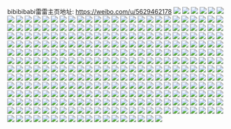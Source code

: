 bibibibabi雷雷主页地址: https://weibo.com/u/5629462178 
![](https://wx4.sinaimg.cn/mw2000/0068YEh4gy1h7yx6agep6j32c03407wi.jpg) 
![](https://wx4.sinaimg.cn/mw2000/0068YEh4gy1h7yx6et5qkj32c0340b2a.jpg) 
![](https://wx4.sinaimg.cn/mw2000/0068YEh4gy1h7yx6k5clkj30ry11aaip.jpg) 
![](https://wx4.sinaimg.cn/mw2000/0068YEh4gy1h7yx6o37e1j32c03407wi.jpg) 
![](https://wx4.sinaimg.cn/mw2000/0068YEh4gy1h7yx6op1lej30u01hck67.jpg) 
![](https://wx4.sinaimg.cn/mw2000/0068YEh4gy1h7yx75mar6j32c0340npe.jpg) 
![](https://wx4.sinaimg.cn/mw2000/0068YEh4gy1h20wiacw5mj31400u0ai0.jpg) 
![](https://wx4.sinaimg.cn/mw2000/0068YEh4gy1h1yackt280j30go0gc0t8.jpg) 
![](https://wx4.sinaimg.cn/mw2000/0068YEh4gy1h1mem59fx3j30tn0gz0y7.jpg) 
![](https://wx4.sinaimg.cn/mw2000/0068YEh4gy1h0zyrmghxhj31j0159x21.jpg) 
![](https://wx4.sinaimg.cn/mw2000/0068YEh4gy1h0spjtpetxj30ns19adky.jpg) 
![](https://wx4.sinaimg.cn/mw2000/0068YEh4gy1h0spkeokroj31o0280wrw.jpg) 
![](https://wx4.sinaimg.cn/mw2000/0068YEh4gy1h0spkgi4ttj31o0280h9o.jpg) 
![](https://wx4.sinaimg.cn/mw2000/0068YEh4gy1h0spl0c898j31o01o0wnp.jpg) 
![](https://wx4.sinaimg.cn/mw2000/0068YEh4gy1h0r99cc0xjj30ty1d27ly.jpg) 
![](https://wx4.sinaimg.cn/mw2000/0068YEh4gy1h0i16hpvjyj30wi1ych1p.jpg) 
![](https://wx4.sinaimg.cn/mw2000/0068YEh4gy1h0f1jcgabzj31hc0u0e38.jpg) 
![](https://wx4.sinaimg.cn/mw2000/0068YEh4gy1h0bjb8nmdij31o02801ky.jpg) 
![](https://wx4.sinaimg.cn/mw2000/0068YEh4gy1h0bj9ska9lj30go0gogno.jpg) 
![](https://wx4.sinaimg.cn/mw2000/0068YEh4gy1gzyy0qlrk4j32io1w0npe.jpg) 
![](https://wx4.sinaimg.cn/mw2000/0068YEh4gy1gzyy5zfo9ej32io1w0u0y.jpg) 
![](https://wx4.sinaimg.cn/mw2000/0068YEh4gy1gzyxvup2foj33402c0npe.jpg) 
![](https://wx4.sinaimg.cn/mw2000/0068YEh4gy1gzyygfnhhyj33402c0kjn.jpg) 
![](https://wx4.sinaimg.cn/mw2000/0068YEh4gy1gzyygl1aewj32io1w01kz.jpg) 
![](https://wx4.sinaimg.cn/mw2000/0068YEh4gy1gzyyg9e2rhj31w02io1kz.jpg) 
![](https://wx4.sinaimg.cn/mw2000/0068YEh4gy1gzyyh01mp5j32io1w0kjm.jpg) 
![](https://wx4.sinaimg.cn/mw2000/0068YEh4gy1gzyyikkdyjj32io1w01kz.jpg) 
![](https://wx4.sinaimg.cn/mw2000/0068YEh4gy1gzyyio5hfuj32io1w0qv6.jpg) 
![](https://wx4.sinaimg.cn/mw2000/0068YEh4gy1gzwc0w2xudj30ps0ikgnk.jpg) 
![](https://wx4.sinaimg.cn/mw2000/0068YEh4gy1gyy5zr6222j32o01s0npd.jpg) 
![](https://wx4.sinaimg.cn/mw2000/0068YEh4gy1gxy4w27j0xj32jt1wvqv5.jpg) 
![](https://wx4.sinaimg.cn/mw2000/0068YEh4gy1gxy4vz9d33j32n21zanpd.jpg) 
![](https://wx4.sinaimg.cn/mw2000/0068YEh4gy1gxy4w3rx9sj31qj1aw7wh.jpg) 
![](https://wx4.sinaimg.cn/mw2000/0068YEh4gy1gxt5zhf9njj30w40o3gsh.jpg) 
![](https://wx4.sinaimg.cn/mw2000/0068YEh4gy1gxcyrcxgz3j33402c01l2.jpg) 
![](https://wx4.sinaimg.cn/mw2000/0068YEh4gy1gxcyrhsctqj33402c07wm.jpg) 
![](https://wx4.sinaimg.cn/mw2000/0068YEh4gy1gxcyrmt60qj33402c0x6t.jpg) 
![](https://wx4.sinaimg.cn/mw2000/0068YEh4gy1gwtonsisipj32c01r0njj.jpg) 
![](https://wx4.sinaimg.cn/mw2000/0068YEh4gy1gwtonui4kyj32c01r0tvn.jpg) 
![](https://wx4.sinaimg.cn/mw2000/0068YEh4gy1gw6ieo0bwkj32c0340x6q.jpg) 
![](https://wx4.sinaimg.cn/mw2000/0068YEh4gy1gw6iet99sij32c03407wi.jpg) 
![](https://wx4.sinaimg.cn/mw2000/0068YEh4gy1gw6iex08akj31t72ex7wh.jpg) 
![](https://wx4.sinaimg.cn/mw2000/0068YEh4gy1gw6iefkt6uj32c01r01gn.jpg) 
![](https://wx4.sinaimg.cn/mw2000/0068YEh4gy1gw6if6bllpj31sc2ds4qq.jpg) 
![](https://wx4.sinaimg.cn/mw2000/0068YEh4gy1gw6if1h5vqj32c0340qv5.jpg) 
![](https://wx4.sinaimg.cn/mw2000/0068YEh4gy1gw6iee94xkj32ds1scnpd.jpg) 
![](https://wx4.sinaimg.cn/mw2000/0068YEh4gy1gw6ifbr62lj32ds1sckjl.jpg) 
![](https://wx4.sinaimg.cn/mw2000/0068YEh4gy1gw6iea2np9j31sc2dsqv5.jpg) 
![](https://wx4.sinaimg.cn/mw2000/0068YEh4gy1gw20jpwd1sj31sc2dse82.jpg) 
![](https://wx4.sinaimg.cn/mw2000/0068YEh4gy1gw20jthjo1j326q1n1qv5.jpg) 
![](https://wx4.sinaimg.cn/mw2000/0068YEh4gy1gw20jww519j32ds1sc1ky.jpg) 
![](https://wx4.sinaimg.cn/mw2000/0068YEh4gy1gw20k487o2j31sc2dsnpe.jpg) 
![](https://wx4.sinaimg.cn/mw2000/0068YEh4gy1gw20k7uc9ij31ny27xqv5.jpg) 
![](https://wx4.sinaimg.cn/mw2000/0068YEh4gy1gw20kayr8mj31nf282x6p.jpg) 
![](https://wx4.sinaimg.cn/mw2000/0068YEh4gy1gw20kft7dpj31w01f0kjl.jpg) 
![](https://wx4.sinaimg.cn/mw2000/0068YEh4gy1gw20jlzkinj31rj2cq4qr.jpg) 
![](https://wx4.sinaimg.cn/mw2000/0068YEh4gy1gw20jgt6haj31w02iohdu.jpg) 
![](https://wx4.sinaimg.cn/mw2000/0068YEh4gy1gw20kk5u17j32671mnu0x.jpg) 
![](https://wx4.sinaimg.cn/mw2000/0068YEh4gy1gw20knz09sj31sc2ds1ky.jpg) 
![](https://wx4.sinaimg.cn/mw2000/0068YEh4gy1gw20kt0pu9j31oj28o1ky.jpg) 
![](https://wx4.sinaimg.cn/mw2000/0068YEh4gy1gw20kwv3kcj31sc2ds1ky.jpg) 
![](https://wx4.sinaimg.cn/mw2000/0068YEh4gy1gw20l1ok8yj31sc2dsb2a.jpg) 
![](https://wx4.sinaimg.cn/mw2000/0068YEh4gy1gw20l4q4evj32631mkqv5.jpg) 
![](https://wx4.sinaimg.cn/mw2000/0068YEh4gy1gw20l7t0apj32c01r07wh.jpg) 
![](https://wx4.sinaimg.cn/mw2000/0068YEh4gy1gw20lbcdq7j32at1q4u0y.jpg) 
![](https://wx4.sinaimg.cn/mw2000/0068YEh4gy1gw20k04l53j31sc2dskjm.jpg) 
![](https://wx4.sinaimg.cn/mw2000/0068YEh4gy1gvrmea98fwj613w0u0ae702.jpg) 
![](https://wx4.sinaimg.cn/mw2000/0068YEh4gy1gvrmenm9abj63342bk7wj02.jpg) 
![](https://wx4.sinaimg.cn/mw2000/0068YEh4gy1gvrmf4u2fzj62ds1scqqs02.jpg) 
![](https://wx4.sinaimg.cn/mw2000/0068YEh4gy1gvrmeestvbj62ds1sc4qq02.jpg) 
![](https://wx4.sinaimg.cn/mw2000/0068YEh4gy1gvrme8hyooj62ds1scu0x02.jpg) 
![](https://wx4.sinaimg.cn/mw2000/0068YEh4gy1gvrmf34rlnj62ds1sc4qq02.jpg) 
![](https://wx4.sinaimg.cn/mw2000/0068YEh4gy1gvrmexaa3uj62ds1sc1kx02.jpg) 
![](https://wx4.sinaimg.cn/mw2000/0068YEh4gy1gvrmesvk5tj62ds1scb2902.jpg) 
![](https://wx4.sinaimg.cn/mw2000/0068YEh4gy1gvrmf5x5yuj60mh0tz77y02.jpg) 
![](https://wx4.sinaimg.cn/mw2000/0068YEh4gy1gvi5nzyq2tj61ts2fp4qq02.jpg) 
![](https://wx4.sinaimg.cn/mw2000/0068YEh4gy1gvi5o5sinyj63402c0b2b02.jpg) 
![](https://wx4.sinaimg.cn/mw2000/0068YEh4gy1gvbb8gp7quj62c0340npd02.jpg) 
![](https://wx4.sinaimg.cn/mw2000/0068YEh4gy1gvbb88i6lhj61o01yj7rm02.jpg) 
![](https://wx4.sinaimg.cn/mw2000/0068YEh4gy1gvbb8da44bj61o0280hdt02.jpg) 
![](https://wx4.sinaimg.cn/mw2000/0068YEh4gy1gva054xzt1j62c0340u0x02.jpg) 
![](https://wx4.sinaimg.cn/mw2000/0068YEh4gy1gv0w55fxvfj63402c0b2b02.jpg) 
![](https://wx4.sinaimg.cn/mw2000/0068YEh4gy1gv0w5giah7j63402c0hdu02.jpg) 
![](https://wx4.sinaimg.cn/mw2000/0068YEh4gy1gv0w5q2zb6j63402c0e8402.jpg) 
![](https://wx4.sinaimg.cn/mw2000/0068YEh4gy1gv0w5u29gyj63402c04qq02.jpg) 
![](https://wx4.sinaimg.cn/mw2000/0068YEh4gy1gv0w63mye6j62c0340x6r02.jpg) 
![](https://wx4.sinaimg.cn/mw2000/0068YEh4gy1gv0w677bcxj63402c0b2a02.jpg) 
![](https://wx4.sinaimg.cn/mw2000/0068YEh4gy1gv0w6fxwcqj63402c04qt02.jpg) 
![](https://wx4.sinaimg.cn/mw2000/0068YEh4gy1gv0w5c1oeoj62c03404qq02.jpg) 
![](https://wx4.sinaimg.cn/mw2000/0068YEh4gy1gv0w6n2gblj63402c0qv702.jpg) 
![](https://wx4.sinaimg.cn/mw2000/0068YEh4gy1gv0w6y7mawj63402c0kjp02.jpg) 
![](https://wx4.sinaimg.cn/mw2000/0068YEh4gy1gv0w4xc15zj63402c07wj02.jpg) 
![](https://wx4.sinaimg.cn/mw2000/0068YEh4gy1guv49z6rmrj60mv0pqjwz02.jpg) 
![](https://wx4.sinaimg.cn/mw2000/0068YEh4gy1guv49wnzdcj60j60eeac602.jpg) 
![](https://wx4.sinaimg.cn/mw2000/0068YEh4gy1guv4a0bny6j60qo0qot9l02.jpg) 
![](https://wx4.sinaimg.cn/mw2000/0068YEh4gy1gulcwsi51tj62c03404qs02.jpg) 
![](https://wx4.sinaimg.cn/mw2000/0068YEh4gy1gulcwuou26j60u01hcgzx02.jpg) 
![](https://wx4.sinaimg.cn/mw2000/0068YEh4gy1gulcwwvxprj60vi160gw402.jpg) 
![](https://wx4.sinaimg.cn/mw2000/0068YEh4gy1gulcx1fqgkj61sc2dskjl02.jpg) 
![](https://wx4.sinaimg.cn/mw2000/0068YEh4gy1gulcx3hiiej60ys1aetia02.jpg) 
![](https://wx4.sinaimg.cn/mw2000/0068YEh4gy1gulcwddmygj61o02807ky02.jpg) 
![](https://wx4.sinaimg.cn/mw2000/0068YEh4gy1gulcxbkjhdj60my0ulgvd02.jpg) 
![](https://wx4.sinaimg.cn/mw2000/0068YEh4gy1gua5duzco4j60qi0jwq7i02.jpg) 
![](https://wx4.sinaimg.cn/mw2000/0068YEh4gy1gua5cuvehxj63402c0x6q02.jpg) 
![](https://wx4.sinaimg.cn/mw2000/0068YEh4gy1gua5d1e9vwj62c0340b2b02.jpg) 
![](https://wx4.sinaimg.cn/mw2000/0068YEh4gy1gua5d40mjij62801o0qv502.jpg) 
![](https://wx4.sinaimg.cn/mw2000/0068YEh4gy1gua5d7u3nvj62c0340kjm02.jpg) 
![](https://wx4.sinaimg.cn/mw2000/0068YEh4gy1gua5dar9y6j63402c0hdu02.jpg) 
![](https://wx4.sinaimg.cn/mw2000/0068YEh4gy1gua5cl87goj61400u0tg402.jpg) 
![](https://wx4.sinaimg.cn/mw2000/0068YEh4gy1gua5ddakeoj61o0280qv502.jpg) 
![](https://wx4.sinaimg.cn/mw2000/0068YEh4gy1gua5dot0cgj61o0280qv502.jpg) 
![](https://wx4.sinaimg.cn/mw2000/0068YEh4gy1gua5dwxrrqj61400u07o202.jpg) 
![](https://wx4.sinaimg.cn/mw2000/0068YEh4gy1gua5dqhyjoj60r41064c702.jpg) 
![](https://wx4.sinaimg.cn/mw2000/0068YEh4gy1gua5dtd7ewj63402c04qr02.jpg) 
![](https://wx4.sinaimg.cn/mw2000/0068YEh4gy1gt24t65rvwj33402c0hdu.jpg) 
![](https://wx4.sinaimg.cn/mw2000/0068YEh4gy1gt24tdwn5fj32c01r04qp.jpg) 
![](https://wx4.sinaimg.cn/mw2000/0068YEh4gy1gt24tbmrdwj32c03401ky.jpg) 
![](https://wx4.sinaimg.cn/mw2000/0068YEh4ly1gsf5dvvbcej30u00mi1kx.jpg) 
![](https://wx4.sinaimg.cn/mw2000/0068YEh4ly1grk0sa28aoj31ds0n0kjn.jpg) 
![](https://wx4.sinaimg.cn/mw2000/0068YEh4ly1grhsofg9pnj33402c07ud.jpg) 
![](https://wx4.sinaimg.cn/mw2000/0068YEh4ly1gqltnwoms0j32ds1scqv5.jpg) 
![](https://wx4.sinaimg.cn/mw2000/0068YEh4ly1gqltnxxvefj30mp0o4gyz.jpg) 
![](https://wx4.sinaimg.cn/mw2000/0068YEh4ly1gqltou6a0kj32801o07s6.jpg) 
![](https://wx4.sinaimg.cn/mw2000/0068YEh4ly1gqlj1n8w5gj33402c0b29.jpg) 
![](https://wx4.sinaimg.cn/mw2000/0068YEh4ly1gp93hz6m15j31o02807wi.jpg) 
![](https://wx4.sinaimg.cn/mw2000/0068YEh4ly1gp3sxezhbbj33402c0npd.jpg) 
![](https://wx4.sinaimg.cn/mw2000/0068YEh4ly1gp3syk8my5j30mz0mz7fn.jpg) 
![](https://wx4.sinaimg.cn/mw2000/0068YEh4ly1gp284fzerwj30jh0v6aes.jpg) 
![](https://wx4.sinaimg.cn/mw2000/0068YEh4ly1goky9br7t0j30n00cf403.jpg) 
![](https://wx4.sinaimg.cn/mw2000/0068YEh4ly1goex9yysp0j33402c01ky.jpg) 
![](https://wx4.sinaimg.cn/mw2000/0068YEh4ly1goex9ub179j33402c0hdv.jpg) 
![](https://wx4.sinaimg.cn/mw2000/0068YEh4ly1goex9w1rfrj33402c04qp.jpg) 
![](https://wx4.sinaimg.cn/mw2000/0068YEh4ly1goexa5jzyfj33402c0e81.jpg) 
![](https://wx4.sinaimg.cn/mw2000/0068YEh4ly1goexa0rfbyj32c01r0k3f.jpg) 
![](https://wx4.sinaimg.cn/mw2000/0068YEh4ly1goexa2y8q2j33402c0npe.jpg) 
![](https://wx4.sinaimg.cn/mw2000/0068YEh4ly1go7irdrxndj30n00l9acp.jpg) 
![](https://wx4.sinaimg.cn/mw2000/0068YEh4ly1gncazoen3vj309a07ajrp.jpg) 
![](https://wx4.sinaimg.cn/mw2000/0068YEh4ly1gmz1qc0dtkj32un24znpf.jpg) 
![](https://wx4.sinaimg.cn/mw2000/0068YEh4ly1gmz1q68d3aj33402c0qv6.jpg) 
![](https://wx4.sinaimg.cn/mw2000/0068YEh4ly1gmz1q99rsqj32c01r07wi.jpg) 
![](https://wx4.sinaimg.cn/mw2000/0068YEh4ly1gmz1pxrbx0j32801o0hdu.jpg) 
![](https://wx4.sinaimg.cn/mw2000/0068YEh4ly1glfp2scan2j32801o0qv5.jpg) 
![](https://wx4.sinaimg.cn/mw2000/0068YEh4ly1gl7mnw6v1vj31qv1b5npd.jpg) 
![](https://wx4.sinaimg.cn/mw2000/0068YEh4ly1gl7mnsopybj33402c0kjl.jpg) 
![](https://wx4.sinaimg.cn/mw2000/0068YEh4ly1gl7mnwxb5rj30mi0gvn4l.jpg) 
![](https://wx4.sinaimg.cn/mw2000/0068YEh4ly1gkzb584zibj32801o0x6p.jpg) 
![](https://wx4.sinaimg.cn/mw2000/0068YEh4gy1gkntgh0evtj30rs0kun1t.jpg) 
![](https://wx4.sinaimg.cn/mw2000/0068YEh4gy1gkntgsbz7dj31vh1emqv5.jpg) 
![](https://wx4.sinaimg.cn/mw2000/0068YEh4gy1givu6jp270j33402c0b2m.jpg) 
![](https://wx4.sinaimg.cn/mw2000/0068YEh4gy1givu6qj2lbj33402c04r2.jpg) 
![](https://wx4.sinaimg.cn/mw2000/0068YEh4gy1givu6d2s5zj33402c07wp.jpg) 
![](https://wx4.sinaimg.cn/mw2000/0068YEh4gy1givu932f33j33402c04qs.jpg) 
![](https://wx4.sinaimg.cn/mw2000/0068YEh4gy1givu6vfnc5j32c01r01l3.jpg) 
![](https://wx4.sinaimg.cn/mw2000/0068YEh4gy1givu9akznnj33402c0e81.jpg) 
![](https://wx4.sinaimg.cn/mw2000/0068YEh4gy1givu6yplytj33402c0u0y.jpg) 
![](https://wx4.sinaimg.cn/mw2000/0068YEh4gy1givu9dza2zj33402c04qp.jpg) 
![](https://wx4.sinaimg.cn/mw2000/0068YEh4gy1givu73xp7xj34mo334b2f.jpg) 
![](https://wx4.sinaimg.cn/mw2000/0068YEh4gy1givu672esnj30ku1104qp.jpg) 
![](https://wx4.sinaimg.cn/mw2000/0068YEh4gy1givu97k809j33402c04qp.jpg) 
![](https://wx4.sinaimg.cn/mw2000/0068YEh4gy1gi1t5s1d1ij30ku0rswkc.jpg) 
![](https://wx4.sinaimg.cn/mw2000/0068YEh4gy1ghd6j2qutzj32ps1j07wh.jpg) 
![](https://wx4.sinaimg.cn/mw2000/0068YEh4gy1ghd6k1x27xj33402c0nph.jpg) 
![](https://wx4.sinaimg.cn/mw2000/0068YEh4gy1ghd6licxjhj33402c0x6x.jpg) 
![](https://wx4.sinaimg.cn/mw2000/0068YEh4gy1ghd6lpcy7zj33402c0dv7.jpg) 
![](https://wx4.sinaimg.cn/mw2000/0068YEh4gy1ghd6lu579aj33402c0hdf.jpg) 
![](https://wx4.sinaimg.cn/mw2000/0068YEh4gy1ghd6ihewn2j32ps1j07jh.jpg) 
![](https://wx4.sinaimg.cn/mw2000/0068YEh4gy1gguqy84rxzj33402c0e81.jpg) 
![](https://wx4.sinaimg.cn/mw2000/0068YEh4gy1gguqypnon5j33402c04qp.jpg) 
![](https://wx4.sinaimg.cn/mw2000/0068YEh4gy1gguqz69cn8j33402c0u09.jpg) 
![](https://wx4.sinaimg.cn/mw2000/0068YEh4gy1gguqzu8uxsj33402c07wi.jpg) 
![](https://wx4.sinaimg.cn/mw2000/0068YEh4gy1ggur03lhk1j33402c0npd.jpg) 
![](https://wx4.sinaimg.cn/mw2000/0068YEh4gy1gguqykicdlj33402c0npd.jpg) 
![](https://wx4.sinaimg.cn/mw2000/0068YEh4ly1gf3f2om5nuj30ku0rs44o.jpg) 
![](https://wx4.sinaimg.cn/mw2000/0068YEh4ly1gf3f6dtlgrj33402c01ky.jpg) 
![](https://wx4.sinaimg.cn/mw2000/0068YEh4ly1gf3f2pvcqfj30ku0rsn35.jpg) 
![](https://wx4.sinaimg.cn/mw2000/0068YEh4ly1gf3f6h1wb5j33402c0qv5.jpg) 
![](https://wx4.sinaimg.cn/mw2000/0068YEh4ly1gen0cqgkl1j30ku0rsn4e.jpg) 
![](https://wx4.sinaimg.cn/mw2000/0068YEh4ly1gen0cxqoxfj33402c0u11.jpg) 
![](https://wx4.sinaimg.cn/mw2000/0068YEh4ly1gen0czbl04j30ku0rsjxx.jpg) 
![](https://wx4.sinaimg.cn/mw2000/0068YEh4ly1gdivsggj3lj30ku0rsjyr.jpg) 
![](https://wx4.sinaimg.cn/mw2000/0068YEh4ly1gdivscmsm7j30ku0rs79h.jpg) 
![](https://wx4.sinaimg.cn/mw2000/0068YEh4ly1gdivseuw18j30ku0rswjr.jpg) 
![](https://wx4.sinaimg.cn/mw2000/0068YEh4ly1gdivsdqdjqj30ku0rsjw7.jpg) 
![](https://wx4.sinaimg.cn/mw2000/0068YEh4ly1gcxsjbqkxvj30ku0rs0xv.jpg) 
![](https://wx4.sinaimg.cn/mw2000/0068YEh4ly1gcxsjcwgvyj30ku0rswlo.jpg) 
![](https://wx4.sinaimg.cn/mw2000/0068YEh4ly1gcxsjaou0qj30ku0rsgpu.jpg) 
![](https://wx4.sinaimg.cn/mw2000/0068YEh4ly1gcxsjf3k7dj31sg2dstrg.jpg) 
![](https://wx4.sinaimg.cn/mw2000/0068YEh4ly1gcr1uuv42sj30ku112dof.jpg) 
![](https://wx4.sinaimg.cn/mw2000/0068YEh4gy1gc4y3mu34bj31400u0whh.jpg) 
![](https://wx4.sinaimg.cn/mw2000/0068YEh4gy1gc4y3fuwtbj33342bc1kz.jpg) 
![](https://wx4.sinaimg.cn/mw2000/0068YEh4gy1gc4y5093sqj318g0xctrb.jpg) 
![](https://wx4.sinaimg.cn/mw2000/0068YEh4gy1gc4y4s6avmj32c03404qq.jpg) 
![](https://wx4.sinaimg.cn/mw2000/0068YEh4gy1gc4y6nvihrj30x80ox4qp.jpg) 
![](https://wx4.sinaimg.cn/mw2000/0068YEh4gy1gc4y54wgp8j30y40pkqri.jpg) 
![](https://wx4.sinaimg.cn/mw2000/0068YEh4gy1gc4y5o1n24j31w02iox6r.jpg) 
![](https://wx4.sinaimg.cn/mw2000/0068YEh4gy1gc4y5ujvccj33342bc7wi.jpg) 
![](https://wx4.sinaimg.cn/mw2000/0068YEh4gy1gc4y5z6mq7j32yo1o07wh.jpg) 
![](https://wx4.sinaimg.cn/mw2000/0068YEh4gy1gc4y68udhzj33402c0hdt.jpg) 
![](https://wx4.sinaimg.cn/mw2000/0068YEh4ly1gbvg6xdpiij32ds1sgqj2.jpg) 
![](https://wx4.sinaimg.cn/mw2000/0068YEh4ly1gbj0ifyrsqj30ku0va7gv.jpg) 
![](https://wx4.sinaimg.cn/mw2000/0068YEh4ly1gb41fee3e8j32c03404qx.jpg) 
![](https://wx4.sinaimg.cn/mw2000/0068YEh4ly1gb41dt7v1vj32c03407wj.jpg) 
![](https://wx4.sinaimg.cn/mw2000/0068YEh4ly1gb41fkf1laj31400u0e81.jpg) 
![](https://wx4.sinaimg.cn/mw2000/0068YEh4ly1gar1il8uvxj30ku0imq5g.jpg) 
![](https://wx4.sinaimg.cn/mw2000/0068YEh4ly1gar1ikapyjj30p00c73ze.jpg) 
![](https://wx4.sinaimg.cn/mw2000/0068YEh4ly1gahhqu2m8tj32c0340hdz.jpg) 
![](https://wx4.sinaimg.cn/mw2000/0068YEh4ly1gahhqhzmidj30u00nz0v6.jpg) 
![](https://wx4.sinaimg.cn/mw2000/0068YEh4ly1gahhrlq1edj31900u0wvb.jpg) 
![](https://wx4.sinaimg.cn/mw2000/0068YEh4ly1ga7r84vy6qj30rs0kun0m.jpg) 
![](https://wx4.sinaimg.cn/mw2000/0068YEh4ly1ga7r81b3vuj32c02c0npd.jpg) 
![](https://wx4.sinaimg.cn/mw2000/0068YEh4ly1ga0k2d5oidj32c0340kjl.jpg) 
![](https://wx4.sinaimg.cn/mw2000/0068YEh4ly1ga0k2m1hebj32c02c0u0n.jpg) 
![](https://wx4.sinaimg.cn/mw2000/0068YEh4ly1ga0k2qgx1mj33402c04qp.jpg) 
![](https://wx4.sinaimg.cn/mw2000/0068YEh4ly1ga0k2tohjgj30u00mi12s.jpg) 
![](https://wx4.sinaimg.cn/mw2000/0068YEh4ly1ga0k32guvrj32c02c07wi.jpg) 
![](https://wx4.sinaimg.cn/mw2000/0068YEh4ly1ga0k4fpd8ij31400u0x6p.jpg) 
![](https://wx4.sinaimg.cn/mw2000/0068YEh4ly1ga0k2vz7w7j32c02c0h59.jpg) 
![](https://wx4.sinaimg.cn/mw2000/0068YEh4ly1ga0k37fy2hj30ku0kujt7.jpg) 
![](https://wx4.sinaimg.cn/mw2000/0068YEh4ly1ga0k3jlegcj32c02c01kx.jpg) 
![](https://wx4.sinaimg.cn/mw2000/0068YEh4ly1g9x19tqy99j32r0227x6p.jpg) 
![](https://wx4.sinaimg.cn/mw2000/0068YEh4ly1g9x19xbw03j33402c0hdt.jpg) 
![](https://wx4.sinaimg.cn/mw2000/0068YEh4ly1g9uulof5qzj31400u0keh.jpg) 
![](https://wx4.sinaimg.cn/mw2000/0068YEh4ly1g9uulmqo3hj30u00mjti5.jpg) 
![](https://wx4.sinaimg.cn/mw2000/0068YEh4ly1g9srlu86eej32ds1sgqat.jpg) 
![](https://wx4.sinaimg.cn/mw2000/0068YEh4ly1g9srlsi8wlj313r0tudz5.jpg) 
![](https://wx4.sinaimg.cn/mw2000/0068YEh4ly1g9iayk8tgyj30zk0k0n06.jpg) 
![](https://wx4.sinaimg.cn/mw2000/0068YEh4gy1g911mphwerj33402c0e5w.jpg) 
![](https://wx4.sinaimg.cn/mw2000/0068YEh4gy1g911o719ywj33402c01kz.jpg) 
![](https://wx4.sinaimg.cn/mw2000/0068YEh4gy1g911murqjsj33402c0au0.jpg) 
![](https://wx4.sinaimg.cn/mw2000/0068YEh4gy1g911n01nemj33402c07nu.jpg) 
![](https://wx4.sinaimg.cn/mw2000/0068YEh4gy1g911npejyzj33402c0nlf.jpg) 
![](https://wx4.sinaimg.cn/mw2000/0068YEh4gy1g911ntsgbwj33402c01kx.jpg) 
![](https://wx4.sinaimg.cn/mw2000/0068YEh4gy1g911nxii3aj33402c07rg.jpg) 
![](https://wx4.sinaimg.cn/mw2000/0068YEh4gy1g911mjjcouj33402c0nhf.jpg) 
![](https://wx4.sinaimg.cn/mw2000/0068YEh4gy1g911mewhqaj33402c0tsf.jpg) 
![](https://wx4.sinaimg.cn/mw2000/0068YEh4gy1g911n777mmj33402c0kjl.jpg) 
![](https://wx4.sinaimg.cn/mw2000/0068YEh4gy1g911nbqx6cj33402c04qp.jpg) 
![](https://wx4.sinaimg.cn/mw2000/0068YEh4gy1g911ng7keqj33402c0nmk.jpg) 
![](https://wx4.sinaimg.cn/mw2000/0068YEh4gy1g911nlfe8nj33402c04qp.jpg) 
![](https://wx4.sinaimg.cn/mw2000/0068YEh4gy1g8zoo4jz4tj33402c0hdt.jpg) 
![](https://wx4.sinaimg.cn/mw2000/0068YEh4gy1g8zoob14u7j33402c07wi.jpg) 
![](https://wx4.sinaimg.cn/mw2000/0068YEh4gy1g8zoogvxsgj33402c0qv5.jpg) 
![](https://wx4.sinaimg.cn/mw2000/0068YEh4gy1g8zoon8ddoj33402c0e82.jpg) 
![](https://wx4.sinaimg.cn/mw2000/0068YEh4gy1g8zononkboj30rs0ku17b.jpg) 
![](https://wx4.sinaimg.cn/mw2000/0068YEh4gy1g8zonz2d6hj33402c0u0x.jpg) 
![](https://wx4.sinaimg.cn/mw2000/0068YEh4gy1g8zontoff2j33402c0u0x.jpg) 
![](https://wx4.sinaimg.cn/mw2000/0068YEh4gy1g8zonleklqj33402c0tzq.jpg) 
![](https://wx4.sinaimg.cn/mw2000/0068YEh4gy1g8ylz8iz2cj32c01s0hdz.jpg) 
![](https://wx4.sinaimg.cn/mw2000/0068YEh4gy1g8ylz2bdr3j30rs0ku79d.jpg) 
![](https://wx4.sinaimg.cn/mw2000/0068YEh4gy1g8ylza1naoj30rs0ku0xs.jpg) 
![](https://wx4.sinaimg.cn/mw2000/0068YEh4gy1g8ylzkvux1j33402c0u0x.jpg) 
![](https://wx4.sinaimg.cn/mw2000/0068YEh4gy1g8ylzpcvqcj33402c0npe.jpg) 
![](https://wx4.sinaimg.cn/mw2000/0068YEh4gy1g8rpsbdcypj31400u0dn8.jpg) 
![](https://wx4.sinaimg.cn/mw2000/0068YEh4gy1g8rpscv282j31400u0ajy.jpg) 
![](https://wx4.sinaimg.cn/mw2000/0068YEh4gy1g8rpynghzxj31400u0qbu.jpg) 
![](https://wx4.sinaimg.cn/mw2000/0068YEh4gy1g8rpoy5451j31400u0gt8.jpg) 
![](https://wx4.sinaimg.cn/mw2000/0068YEh4gy1g8rpp0aqraj31400u010z.jpg) 
![](https://wx4.sinaimg.cn/mw2000/0068YEh4gy1g8rpp19bigj30rs0kugqx.jpg) 
![](https://wx4.sinaimg.cn/mw2000/0068YEh4gy1g8rpoz1ipoj30l40fuadf.jpg) 
![](https://wx4.sinaimg.cn/mw2000/0068YEh4gy1g8rpuescdmj30ku0jr0u3.jpg) 
![](https://wx4.sinaimg.cn/mw2000/0068YEh4gy1g8ivjveyk0j30sg0g0mz3.jpg) 
![](https://wx4.sinaimg.cn/mw2000/0068YEh4gy1g8fwyh7pwqj33402c0b2g.jpg) 
![](https://wx4.sinaimg.cn/mw2000/0068YEh4gy1g8fwyl0pq7j33402c0x6w.jpg) 
![](https://wx4.sinaimg.cn/mw2000/0068YEh4gy1g8ey7emu80j30ne0ne15b.jpg) 
![](https://wx4.sinaimg.cn/mw2000/0068YEh4gy1g8ey7g6vboj30ne0ne77m.jpg) 
![](https://wx4.sinaimg.cn/mw2000/0068YEh4gy1g8cei04886j33402c0u0x.jpg) 
![](https://wx4.sinaimg.cn/mw2000/0068YEh4gy1g86h5r2bgfj30u00jc76l.jpg) 
![](https://wx4.sinaimg.cn/mw2000/0068YEh4gy1g85ftisnqkj30ku0kujug.jpg) 
![](https://wx4.sinaimg.cn/mw2000/0068YEh4ly1g7u3vdkveoj33402c0qv6.jpg) 
![](https://wx4.sinaimg.cn/mw2000/0068YEh4ly1g7u3v6t9b7j33402c0e82.jpg) 
![](https://wx4.sinaimg.cn/mw2000/0068YEh4ly1g7u3v0o5eaj33402c0qv6.jpg) 
![](https://wx4.sinaimg.cn/mw2000/0068YEh4ly1g7rc29gfllj30ku0ikguu.jpg) 
![](https://wx4.sinaimg.cn/mw2000/0068YEh4ly1g7kkszm9msj33402c0x6r.jpg) 
![](https://wx4.sinaimg.cn/mw2000/0068YEh4ly1g7kkssep27j33402c07wk.jpg) 
![](https://wx4.sinaimg.cn/mw2000/0068YEh4ly1g7kkt4zyyqj33402c0u0y.jpg) 
![](https://wx4.sinaimg.cn/mw2000/0068YEh4ly1g7g0jpfo7zj33402c01l0.jpg) 
![](https://wx4.sinaimg.cn/mw2000/0068YEh4ly1g7g0jtiwakj33402c01kx.jpg) 
![](https://wx4.sinaimg.cn/mw2000/0068YEh4ly1g7c7j58uz7j32c02c0x6p.jpg) 
![](https://wx4.sinaimg.cn/mw2000/0068YEh4ly1g792k34ajxj32mc1yu4qq.jpg) 
![](https://wx4.sinaimg.cn/mw2000/0068YEh4ly1g7870bddxjj30u0140jxt.jpg) 
![](https://wx4.sinaimg.cn/mw2000/0068YEh4ly1g7870f5fruj33402c0kjl.jpg) 
![](https://wx4.sinaimg.cn/mw2000/0068YEh4ly1g7870hpen1j30ku0rsjws.jpg) 
![](https://wx4.sinaimg.cn/mw2000/0068YEh4ly1g73egw74cij33402c01k0.jpg) 
![](https://wx4.sinaimg.cn/mw2000/0068YEh4ly1g73egsj59fj33402c0x6q.jpg) 
![](https://wx4.sinaimg.cn/mw2000/0068YEh4ly1g73egzy0ydj33402c0b29.jpg) 
![](https://wx4.sinaimg.cn/mw2000/0068YEh4ly1g73eglm9ykj33402c04qp.jpg) 
![](https://wx4.sinaimg.cn/mw2000/0068YEh4ly1g6z1xxzgbbj30tj0jg0xe.jpg) 
![](https://wx4.sinaimg.cn/mw2000/0068YEh4ly1g6z1xz48a2j30rs0ku0xo.jpg) 
![](https://wx4.sinaimg.cn/mw2000/0068YEh4ly1g6z1y3y3iej33402c1npe.jpg) 
![](https://wx4.sinaimg.cn/mw2000/0068YEh4ly1g6z1y78g12j32c02c04qp.jpg) 
![](https://wx4.sinaimg.cn/mw2000/0068YEh4ly1g6z1yaoarcj30ku0kqjz9.jpg) 
![](https://wx4.sinaimg.cn/mw2000/0068YEh4ly1g6z1y9az0wj30ku0koqbv.jpg) 
![](https://wx4.sinaimg.cn/mw2000/0068YEh4ly1g6z1zkjvbtj318x0tz1ky.jpg) 
![](https://wx4.sinaimg.cn/mw2000/0068YEh4ly1g6z1xvscwwj33402c04qt.jpg) 
![](https://wx4.sinaimg.cn/mw2000/0068YEh4ly1g6z1z61q19j33402c01kx.jpg) 
![](https://wx4.sinaimg.cn/mw2000/0068YEh4ly1g6u65etbm4j30rs0kujvq.jpg) 
![](https://wx4.sinaimg.cn/mw2000/0068YEh4ly1g6u65d3nv2j30u00nzjxd.jpg) 
![](https://wx4.sinaimg.cn/mw2000/0068YEh4ly1g6u65hr7z8j30u00njam1.jpg) 
![](https://wx4.sinaimg.cn/mw2000/0068YEh4ly1g6u65n41a6j32c01s8qv5.jpg) 
![](https://wx4.sinaimg.cn/mw2000/0068YEh4ly1g6u65pk4j8j33402c0gz7.jpg) 
![](https://wx4.sinaimg.cn/mw2000/0068YEh4ly1g6u65fxv1sj30c80beab9.jpg) 
![](https://wx4.sinaimg.cn/mw2000/0068YEh4ly1g6nb8cnmilj30ku0rsq7y.jpg) 
![](https://wx4.sinaimg.cn/mw2000/0068YEh4ly1g6nb8ecxy8j30ku0rsn0t.jpg) 
![](https://wx4.sinaimg.cn/mw2000/0068YEh4ly1g4z70sqzq5j31c00zzwu6.jpg) 
![](https://wx4.sinaimg.cn/mw2000/0068YEh4ly1g4z7107ydjj30qo0k0mz5.jpg) 
![](https://wx4.sinaimg.cn/mw2000/0068YEh4ly1g4hbn4l5dlj30u00k4q5m.jpg) 
![](https://wx4.sinaimg.cn/mw2000/0068YEh4ly1g448i58uilj31o0140kjm.jpg) 
![](https://wx4.sinaimg.cn/mw2000/0068YEh4ly1g448icxxfij33g02aokjo.jpg) 
![](https://wx4.sinaimg.cn/mw2000/0068YEh4ly1g448igjqauj33g02ao7wi.jpg) 
![](https://wx4.sinaimg.cn/mw2000/0068YEh4ly1g448im4gq4j33g02aonpe.jpg) 
![](https://wx4.sinaimg.cn/mw2000/0068YEh4ly1g28dw0nubxj30u0140arg.jpg) 
![](https://wx4.sinaimg.cn/mw2000/0068YEh4ly1g28dtslnhpj30u014ah3j.jpg) 
![](https://wx4.sinaimg.cn/mw2000/0068YEh4ly1g1wrcost0vj30go08r74d.jpg) 
![](https://wx4.sinaimg.cn/mw2000/0068YEh4ly1g01rumbihfj30qo0qoq6b.jpg) 
![](https://wx4.sinaimg.cn/mw2000/0068YEh4ly1g00gco14rnj30qo0qo0va.jpg) 
![](https://wx4.sinaimg.cn/mw2000/0068YEh4ly1fytsvsbb7fj31400u0awi.jpg) 
![](https://wx4.sinaimg.cn/mw2000/0068YEh4ly1fyqezj00xkj30ep0ltdrt.jpg) 
![](https://wx4.sinaimg.cn/mw2000/0068YEh4ly1ftvplm34mmj3190190x2p.jpg) 
![](https://wx4.sinaimg.cn/mw2000/0068YEh4ly1fsns17l15nj30wq0qo4qp.jpg) 
![](https://wx4.sinaimg.cn/mw2000/0068YEh4ly1fskctg5xtdj30qo0qoaej.jpg) 
![](https://wx4.sinaimg.cn/mw2000/0068YEh4ly1fskct9uvk9j30ql0uqe28.jpg) 
![](https://wx4.sinaimg.cn/mw2000/0068YEh4ly1fqw5rt3bkwj30zk0qojun.jpg) 
![](https://wx4.sinaimg.cn/mw2000/0068YEh4ly1fpn6bbfzklj30f80f4dgs.jpg) 
![](https://wx4.sinaimg.cn/mw2000/0068YEh4ly1fpih2ndy6qj30qo0zkaen.jpg) 

